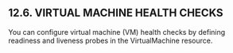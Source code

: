 ## 12.6. VIRTUAL MACHINE HEALTH CHECKS

You can configure virtual machine (VM) health checks by defining readiness and liveness probes in the VirtualMachine resource.


